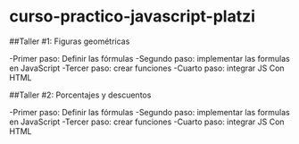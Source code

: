 # curso-practico-javascript-platzi

##Taller #1: Figuras geométricas

-Primer paso: Definir las fórmulas
-Segundo paso: implementar las formulas en JavaScript
-Tercer paso: crear funciones
-Cuarto paso: integrar JS Con HTML

##Taller #2: Porcentajes y descuentos

-Primer paso: Definir las fórmulas
-Segundo paso: implementar las formulas en JavaScript
-Tercer paso: crear funciones
-Cuarto paso: integrar JS Con HTML